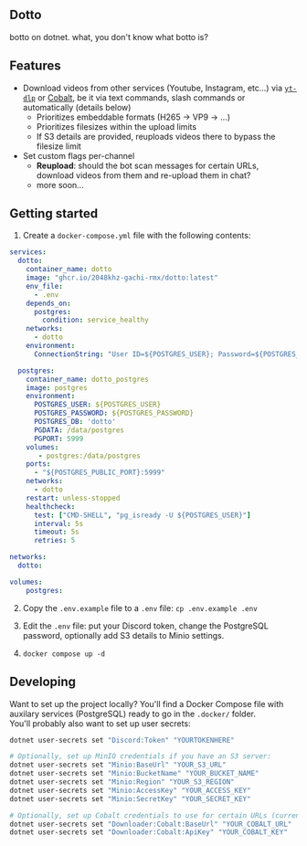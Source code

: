 ## Dotto
botto on dotnet.
what, you don't know what botto is?

## Features
- Download videos from other services (Youtube, Instagram, etc...) via [`yt-dlp`](https://github.com/yt-dlp/yt-dlp) or [Cobalt](https://github.com/imputnet/cobalt), be it via text commands, slash commands or automatically (details below)
  - Prioritizes embeddable formats (H265 -> VP9 -> ...)
  - Prioritizes filesizes within the upload limits
  - If S3 details are provided, reuploads videos there to bypass the filesize limit
- Set custom flags per-channel
  - **Reupload**: should the bot scan messages for certain URLs, download videos from them and re-upload them in chat?
  - more soon...

## Getting started
1. Create a `docker-compose.yml` file with the following contents:
```yaml
services:
  dotto:
    container_name: dotto
    image: "ghcr.io/2048khz-gachi-rmx/dotto:latest"
    env_file:
      - .env
    depends_on:
      postgres:
        condition: service_healthy
    networks:
      - dotto
    environment:
      ConnectionString: "User ID=${POSTGRES_USER}; Password=${POSTGRES_PASSWORD}; Host=postgres; Port=5999; Database=dotto"

  postgres:
    container_name: dotto_postgres
    image: postgres
    environment:
      POSTGRES_USER: ${POSTGRES_USER}
      POSTGRES_PASSWORD: ${POSTGRES_PASSWORD}
      POSTGRES_DB: 'dotto'
      PGDATA: /data/postgres
      PGPORT: 5999
    volumes:
       - postgres:/data/postgres
    ports:
      - "${POSTGRES_PUBLIC_PORT}:5999"
    networks:
      - dotto
    restart: unless-stopped
    healthcheck:
      test: ["CMD-SHELL", "pg_isready -U ${POSTGRES_USER}"]
      interval: 5s
      timeout: 5s
      retries: 5

networks:
  dotto:

volumes:
    postgres:
```

2. Copy the `.env.example` file to a `.env` file:
`cp .env.example .env`

3. Edit the `.env` file: put your Discord token, change the PostgreSQL password, optionally add S3 details to Minio settings.

4. `docker compose up -d`

## Developing
Want to set up the project locally?
You'll find a Docker Compose file with auxilary services (PostgreSQL) ready to go in the `.docker/` folder.  
You'll probably also want to set up user secrets:
```sh
dotnet user-secrets set "Discord:Token" "YOURTOKENHERE"

# Optionally, set up MinIO credentials if you have an S3 server:
dotnet user-secrets set "Minio:BaseUrl" "YOUR_S3_URL"
dotnet user-secrets set "Minio:BucketName" "YOUR_BUCKET_NAME"
dotnet user-secrets set "Minio:Region" "YOUR_S3_REGION"
dotnet user-secrets set "Minio:AccessKey" "YOUR_ACCESS_KEY"
dotnet user-secrets set "Minio:SecretKey" "YOUR_SECRET_KEY"

# Optionally, set up Cobalt credentials to use for certain URLs (currently: only instagram)
dotnet user-secrets set "Downloader:Cobalt:BaseUrl" "YOUR_COBALT_URL"
dotnet user-secrets set "Downloader:Cobalt:ApiKey" "YOUR_COBALT_KEY"
```
